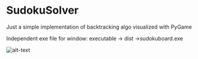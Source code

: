 # SudokuSolver
Just a simple implementation of backtracking algo visualized with PyGame

Independent exe file for window:
executable -> dist ->sudokuboard.exe

![alt-text](https://github.com/zinzin2312/SudokuSolver/blob/master/visual/the-gif.gif)
